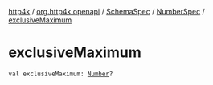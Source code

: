 [http4k](../../../index.md) / [org.http4k.openapi](../../index.md) / [SchemaSpec](../index.md) / [NumberSpec](index.md) / [exclusiveMaximum](./exclusive-maximum.md)

# exclusiveMaximum

`val exclusiveMaximum: `[`Number`](https://kotlinlang.org/api/latest/jvm/stdlib/kotlin/-number/index.html)`?`